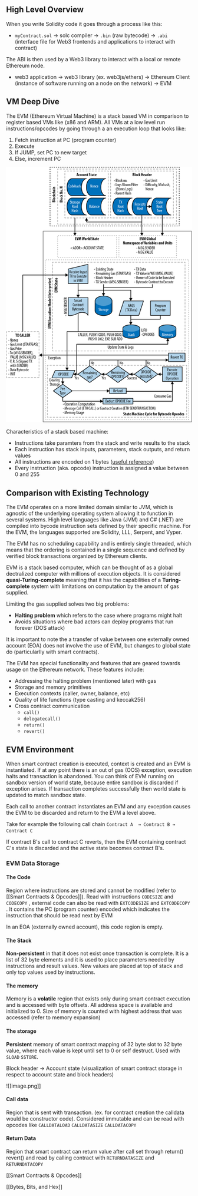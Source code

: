 ## High Level Overview

When you write Solidity code it goes through a process like this:

- `myContract.sol`  → solc compiler → `.bin` (raw bytecode) → `.abi`  (interface file for Web3 frontends and applications to interact with contract)

The ABI is then used by a Web3 library to interact with a local or remote Ethereum node.

- web3 application → web3 library (ex. web3js/ethers) → Ethereum Client (instance of software running on a node on the network) → EVM

## VM Deep Dive

The EVM (Ethereum Virtual Machine) is a stack based VM in comparison to register based VMs like (x86 and ARM). All VMs at a low level run instructions/opcodes by going through a an execution loop that looks like:

1. Fetch instruction at PC (program counter)
2. Execute
3. If JUMP, set PC to new target
4. Else, increment PC 

![s](assets/image%204.png)

Characteristics of a stack based machine:

- Instructions take paramters from the stack and write results to the stack
- Each instruction has stack inputs, parameters, stack outputs, and return values
- All instructions are encoded on 1 bytes ([useful reference](obsidian://open?vault=Ethereum&file=Bytes%2C%20Bits%2C%20and%20Hex))
- Every instruction (aka. opcode) instruction is assigned a value between 0 and 255

## Comparison with Existing Technology

The EVM operates on a more limited domain similar to JVM, which is agnostic of the underlying operating system allowing it to function in several systems. High level languages like Java (JVM) and C# (.NET) are compiled into bycode instruction sets defined by their specific machine. For the EVM, the languages supported are Solidity, LLL, Serpent, and Vyper.

The EVM has no scheduling capability and is entirely single threaded, which means that the ordering is contained in a single sequence and defined by verified block transactions organized by Ethereum clients.

EVM is a stack based computer, which can be thought of as a global dectralized computer with millions of execution objects. It is considered **quasi-Turing-complete** meaning that it has the capabilities of a **Turing-complete** system with limitations on computation by the amount of gas supplied.

Limiting the gas supplied solves two big problems:

- **Halting problem** which refers to the case where programs might halt
- Avoids situations where bad actors can deploy programs that run forever (DOS attack)

It is important to note the a transfer of value between one externally owned account (EOA) does not involve the use of EVM, but changes to global state do (particularlly with smart contracts). 

The EVM has special functionality and features that are geared towards usage on the Ethereum network. These features include:

- Addressing the halting problem (mentioned later) with gas
- Storage and memory primitives
- Execution contexts (caller, owner, balance, etc)
- Quality of life functions (type casting and keccak256)
- Cross contract communication 
	- `call()`
	-  `delegatecall()`
	- `return()`
	- `revert()`

## EVM Environment

When smart contract creation is executed, context is created and an EVM is instantiated. If at any point there is an out of gas (OOS) exception, execution halts and transaction is abandoned. You can think of EVM running on sandbox version of world state, because entire sandbox is discarded if exception arises. If transaction completes successfully then world state is updated to match sandbox state.

Each call to another contract instantiates an EVM and any exception causes the EVM to be discarded and return to the EVM a level above.

Take for example the following call chain 
`Contract A  → Contract B → Contract C`

If contract B's call to contract C reverts, then the EVM containing contract C's state is discarded and the active state becomes contract B's.

### EVM Data Storage

#### The Code

Region where instructions are stored and cannot be modified (refer to [[Smart Contracts & Opcodes]]). Read with instructions `CODESIZE` and `CODECOPY` , external code can also be read with `EXTCODESIZE` and `EXTCODECOPY` . It contains the PC (program counter) encoded which indicates the instruction that should be read next by EVM

In an EOA (externally owned account), this code region is empty.

#### The Stack

**Non-persistent** in that it does not exist once transaction is complete. It is a list of 32 byte elements and it is used to place parameters needed by instructions and result values. New values are placed at top of stack and only top values used by instructions.


#### The memory

Memory is a **volatile** region that exists only during smart contract execution and is accessed with byte offsets. All address space is available and initialized to 0. Size of memory is counted with highest address that was accessed (refer to memory expansion)

#### The storage

**Persistent** memory of smart contract mapping of 32 byte slot to 32 byte value, where each value is kept until set to 0 or self destruct. Used with `SLOAD` `SSTORE`.

Block header → Account state (visualization of smart contract storage in respect to account state and block headers)

![[image.png]]

#### Call data

Region that is sent with transaction. (ex. for contract creation the calldata would be constructor code). Considered immutable and can be read with opcodes like `CALLDATALOAD` `CALLDATASIZE` `CALLDATACOPY`

#### Return Data

Region that smart contract can return value after call set through return() revert() and read by calling contract with `RETURNDATASIZE` and `RETURNDATACOPY`

[[Smart Contracts & Opcodes]]

[[Bytes, Bits, and Hex]]

